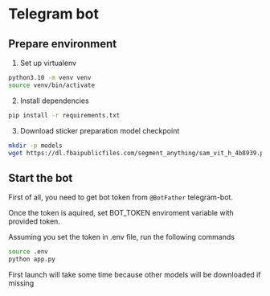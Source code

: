 # Telegram bot

## Prepare environment
1. Set up virtualenv
```bash
python3.10 -m venv venv
source venv/bin/activate
```

2. Install dependencies
```bash
pip install -r requirements.txt
```
3. Download sticker preparation model checkpoint
```bash
mkdir -p models
wget https://dl.fbaipublicfiles.com/segment_anything/sam_vit_h_4b8939.pth
```

## Start the bot
First of all, you need to get bot token from `@BotFather` telegram-bot.  

Once the token is aquired, set BOT_TOKEN enviroment variable with provided token.  

Assuming you set the token in .env file, run the following commands
```bash
source .env
python app.py
```

First launch will take some time because other models will be downloaded if missing

